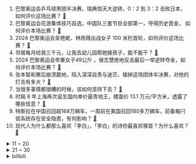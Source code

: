 1. 巴黎奥运会乒乓球男团半决赛，瑞典惊天大逆转，0：2 到 3：2 击败日本，如何评价这场比赛？ [:link:](https://www.zhihu.com/question/663715653)
2. 巴黎奥运会花游集体技巧自选，中国队三套节目全部第一，夺得历史首金， 如何评价本场比赛？ [:link:](https://www.zhihu.com/question/663711329)
3. 2024 巴黎奥运会吴艳妮、林雨薇出战女子 100 米栏首轮，如何评价这场比赛？ [:link:](https://www.zhihu.com/question/663677687)
4. 邻居每月给我三千元，让我去幼儿园帮她接孩子，能不能干？ [:link:](https://www.zhihu.com/question/615045871)
5. 2024 巴黎奥运会举重女子49公斤 ，侯志慧绝地反击最后一举逆转夺金，如何评价本场比赛？ [:link:](https://www.zhihu.com/question/663711289)
6. 张本智和赛后崩溃跪地，陷入深深自责与迷茫，输掉这场团体半决赛，对他的打击有多大？ [:link:](https://www.zhihu.com/question/663731384)
7. 当很多事情都很糟的时候，该如何坚持下去？ [:link:](https://www.zhihu.com/question/663444281)
8. 时隔 8 年上海再次诞生国内单价最贵地王，楼面价 13.1 万元/平方米，透露了哪些信息？ [:link:](https://www.zhihu.com/question/663708010)
9. 特斯拉在中国召回超168万辆车，一周前在美国召回180多万辆车，前备箱闩锁系统存在安全隐患，有何影响？ [:link:](https://www.zhihu.com/question/663659089)
10. 现代人为什么都那么喜欢「李白」，「李白」的诗你最喜欢哪首？为什么喜欢？ [:link:](https://www.zhihu.com/question/663462360)
<details>
<summary>11 ~ 20</summary>

11. 请问在高速公路上开的很慢，有什么安全隐患？ [:link:](https://www.zhihu.com/question/663326581)
12. 作为过来人，可以给几条人生建议吗？ [:link:](https://www.zhihu.com/question/663377590)
13. 英国抗议活动演变成13年来最大规模骚乱，首相紧急开会，多国发旅行警告，目前情况如何？暴露哪些社会问题？ [:link:](https://www.zhihu.com/question/663659088)
14. 儿慈会一负责人被曝要求陪睡才捐款，知情人爆料其 6 月份已被移交司法机关，目前此事调查进展如何？ [:link:](https://www.zhihu.com/question/663591367)
15. 洗碗机能洗掉表面的油污，但真的能达到除菌效果吗？ [:link:](https://www.zhihu.com/question/660999066)
16. 武汉新房价格已连跌12个月，降价卖成普遍现象，原备案价超2万元如今卖1.25万，如何看待武汉楼市行情？ [:link:](https://www.zhihu.com/question/663659087)
17. 华为 ADS 3.0 的「误踩油门防碰撞」功能，大家觉得有必要吗？为什么？ [:link:](https://www.zhihu.com/question/663604690)
18. 餐厅回应「 68 元油泼面仅一根面」，加面免费，实为 48 元一碗，该定价对于提供的服务合理吗？ [:link:](https://www.zhihu.com/question/663273162)
19. 奇瑞回应网传「345」策略，表示「本意是提升工作效率和员工幸福感」，如何看待此事？ [:link:](https://www.zhihu.com/question/663691195)
20. 全红婵希望她跳水前粉丝不要呐喊，观众的欢呼声对跳水运动员影响有多大？观看跳水比赛还需要注意什么？ [:link:](https://www.zhihu.com/question/663673049)
</details>
<details>
<summary>21 ~ 30</summary>

21. 2024 巴黎奥运会举重 61 公斤级，中国选手李发彬打破抓举奥运纪录夺冠，如何评价本场比赛？ [:link:](https://www.zhihu.com/question/663679969)
22. 安赛龙在获得 2024 巴黎奥运会男单冠军后，有机会超越林丹的历史成就，问鼎羽坛第一人吗？ [:link:](https://www.zhihu.com/question/663576584)
23. 雷军否认小米 SU7 的成功归功于营销，你认为小米 SU7 的成功有哪些因素？ [:link:](https://www.zhihu.com/question/663089112)
24. 为什么儿媳妇不愿回婆家？ [:link:](https://www.zhihu.com/question/595523094)
25. 四大名著中哪个人物的出场十分惊艳，让你无法忘怀？ [:link:](https://www.zhihu.com/question/661060365)
26. 今年14岁男生马上初三想参加环法我应该做一些什么? [:link:](https://www.zhihu.com/question/663081821)
27. 如何评价《一人之下》第681（724）话情报？ [:link:](https://www.zhihu.com/question/663677021)
28. 中国三大球 2024 届奥运已全部淘汰，中国三大球在本届奥运会上的全部淘汰对国内体育界有何警示？ [:link:](https://www.zhihu.com/question/663612103)
29. 人什么年纪才能看清社会的本质？ [:link:](https://www.zhihu.com/question/661929121)
30. 黄土高原究竟是怎样形成的，是强劲的西北风吹来了黄土，还是洪水冲击形成了黄土？ [:link:](https://www.zhihu.com/question/662259785)
</details><details>
<summary>bilibili</summary>

</details>